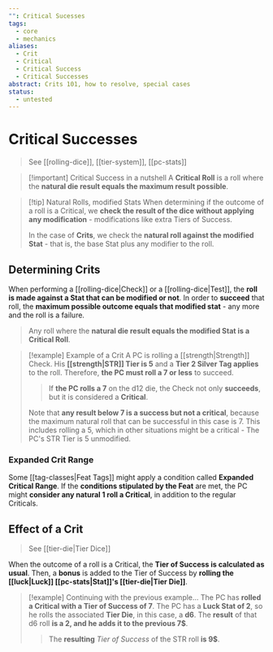 ```yaml
---
"": Critical Sucesses
tags:
  - core
  - mechanics
aliases:
  - Crit
  - Critical
  - Critical Success
  - Critical Successes
abstract: Crits 101, how to resolve, special cases
status:
  - untested
---
```

# Critical Successes
> See [[rolling-dice]], [[tier-system]], [[pc-stats]]

> [!important] Critical Success in a nutshell
> A **Critical Roll** is a roll where the **natural die result equals the maximum result possible**.

> [!tip] Natural Rolls, modified Stats
> When determining if the outcome of a roll is a Critical, we **check the result of the dice without applying any modification** - modifications like extra Tiers of Success.
> 
> In the case of **Crits**, we check the **natural roll against the modified Stat** - that is, the base Stat plus any modifier to the roll.

## Determining Crits
When performing a [[rolling-dice|Check]] or a [[rolling-dice|Test]], the **roll is made against a Stat that can be modified or not**. In order to **succeed** that roll, the **maximum possible outcome equals that modified stat** - any more and the roll is a failure.

> Any roll where the **natural die result equals the modified Stat is a Critical Roll**.

> [!example] Example of a Crit
> A PC is rolling a [[strength|Strength]] Check. His **[[strength|STR]] Tier is 5** and a **Tier 2 Silver Tag applies** to the roll. Therefore, **the PC must roll a 7 or less** to succeed.
> 
> > If **the PC rolls a 7** on the d12 die, the Check not only **succeeds**, but it is considered a **Critical**.
> 
> Note that **any result below 7 is a success but not a critical**, because the maximum natural roll that can be successful in this case is 7. This includes rolling a 5, which in other situations might be a critical - The PC's STR Tier is 5 unmodified.

### Expanded Crit Range
Some [[tag-classes|Feat Tags]] might apply a condition called **Expanded Critical Range**. If the **conditions stipulated by the Feat** are met, the PC might **consider any natural 1 roll a Critical**, in addition to the regular Criticals.

## Effect of a Crit
> See [[tier-die|Tier Dice]]

When the outcome of a roll is a Critical, the **Tier of Success is calculated as usual**. Then, a **bonus** is added to the Tier of Success by **rolling the [[luck|Luck]] [[pc-stats|Stat]]'s [[tier-die|Tier Die]]**.

> [!example] Continuing with the previous example...
> The PC has **rolled a Critical with a Tier of Success of 7**. The PC has a **Luck Stat of 2**, so he rolls the associated **Tier Die**, in this case, a **d6**. The **result** of that d6 roll **is a 2, and he adds it to the previous 7$**.
> 
> > The **resulting** *Tier of Success* of the STR roll **is 9\$**.